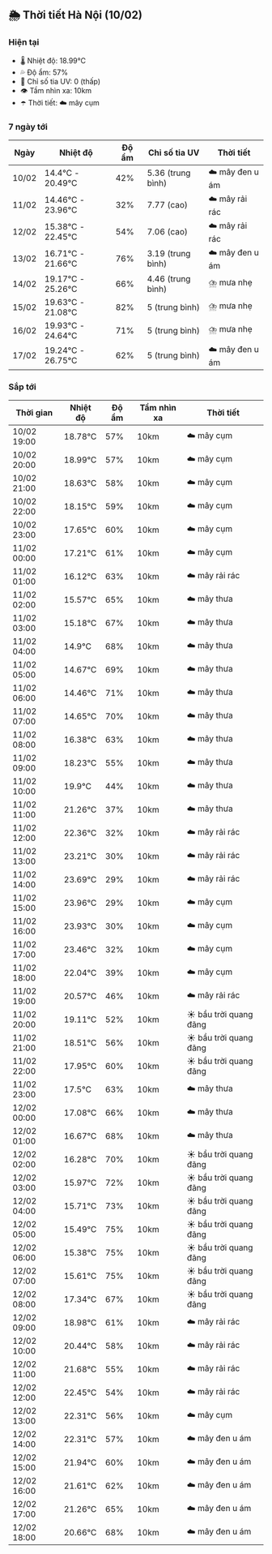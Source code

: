 ## 🌦️ Thời tiết Hà Nội (10/02)

### Hiện tại

- 🌡️ Nhiệt độ: 18.99℃
- 💦 Độ ẩm: 57%
- 🌟 Chỉ số tia UV: 0 (thấp)
- 👁️ Tầm nhìn xa: 10km
- ☂️ Thời tiết: ☁️ mây cụm

### 7 ngày tới

| Ngày | Nhiệt độ | Độ ẩm | Chỉ số tia UV | Thời tiết |
| --- | --- | --- | --- | --- |
| 10/02 | 14.4℃ - 20.49℃ | 42% | 5.36 (trung bình) | ☁️ mây đen u ám |
| 11/02 | 14.46℃ - 23.96℃ | 32% | 7.77 (cao) | ☁️ mây rải rác |
| 12/02 | 15.38℃ - 22.45℃ | 54% | 7.06 (cao) | ☁️ mây rải rác |
| 13/02 | 16.71℃ - 21.66℃ | 76% | 3.19 (trung bình) | ☁️ mây đen u ám |
| 14/02 | 19.17℃ - 25.26℃ | 66% | 4.46 (trung bình) | ⛈️ mưa nhẹ |
| 15/02 | 19.63℃ - 21.08℃ | 82% | 5 (trung bình) | ⛈️ mưa nhẹ |
| 16/02 | 19.93℃ - 24.64℃ | 71% | 5 (trung bình) | ⛈️ mưa nhẹ |
| 17/02 | 19.24℃ - 26.75℃ | 62% | 5 (trung bình) | ☁️ mây đen u ám |

### Sắp tới

| Thời gian | Nhiệt độ | Độ ẩm | Tầm nhìn xa | Thời tiết |
| --- | --- | --- | --- | --- |
| 10/02 19:00 | 18.78℃ | 57% | 10km | ☁️ mây cụm |
| 10/02 20:00 | 18.99℃ | 57% | 10km | ☁️ mây cụm |
| 10/02 21:00 | 18.63℃ | 58% | 10km | ☁️ mây cụm |
| 10/02 22:00 | 18.15℃ | 59% | 10km | ☁️ mây cụm |
| 10/02 23:00 | 17.65℃ | 60% | 10km | ☁️ mây cụm |
| 11/02 00:00 | 17.21℃ | 61% | 10km | ☁️ mây cụm |
| 11/02 01:00 | 16.12℃ | 63% | 10km | ☁️ mây rải rác |
| 11/02 02:00 | 15.57℃ | 65% | 10km | ☁️ mây thưa |
| 11/02 03:00 | 15.18℃ | 67% | 10km | ☁️ mây thưa |
| 11/02 04:00 | 14.9℃ | 68% | 10km | ☁️ mây thưa |
| 11/02 05:00 | 14.67℃ | 69% | 10km | ☁️ mây thưa |
| 11/02 06:00 | 14.46℃ | 71% | 10km | ☁️ mây thưa |
| 11/02 07:00 | 14.65℃ | 70% | 10km | ☁️ mây thưa |
| 11/02 08:00 | 16.38℃ | 63% | 10km | ☁️ mây thưa |
| 11/02 09:00 | 18.23℃ | 55% | 10km | ☁️ mây thưa |
| 11/02 10:00 | 19.9℃ | 44% | 10km | ☁️ mây thưa |
| 11/02 11:00 | 21.26℃ | 37% | 10km | ☁️ mây thưa |
| 11/02 12:00 | 22.36℃ | 32% | 10km | ☁️ mây rải rác |
| 11/02 13:00 | 23.21℃ | 30% | 10km | ☁️ mây rải rác |
| 11/02 14:00 | 23.69℃ | 29% | 10km | ☁️ mây rải rác |
| 11/02 15:00 | 23.96℃ | 29% | 10km | ☁️ mây cụm |
| 11/02 16:00 | 23.93℃ | 30% | 10km | ☁️ mây cụm |
| 11/02 17:00 | 23.46℃ | 32% | 10km | ☁️ mây cụm |
| 11/02 18:00 | 22.04℃ | 39% | 10km | ☁️ mây cụm |
| 11/02 19:00 | 20.57℃ | 46% | 10km | ☁️ mây rải rác |
| 11/02 20:00 | 19.11℃ | 52% | 10km | ☀️ bầu trời quang đãng |
| 11/02 21:00 | 18.51℃ | 56% | 10km | ☀️ bầu trời quang đãng |
| 11/02 22:00 | 17.95℃ | 60% | 10km | ☀️ bầu trời quang đãng |
| 11/02 23:00 | 17.5℃ | 63% | 10km | ☁️ mây thưa |
| 12/02 00:00 | 17.08℃ | 66% | 10km | ☁️ mây thưa |
| 12/02 01:00 | 16.67℃ | 68% | 10km | ☁️ mây thưa |
| 12/02 02:00 | 16.28℃ | 70% | 10km | ☀️ bầu trời quang đãng |
| 12/02 03:00 | 15.97℃ | 72% | 10km | ☀️ bầu trời quang đãng |
| 12/02 04:00 | 15.71℃ | 73% | 10km | ☀️ bầu trời quang đãng |
| 12/02 05:00 | 15.49℃ | 75% | 10km | ☀️ bầu trời quang đãng |
| 12/02 06:00 | 15.38℃ | 75% | 10km | ☀️ bầu trời quang đãng |
| 12/02 07:00 | 15.61℃ | 75% | 10km | ☀️ bầu trời quang đãng |
| 12/02 08:00 | 17.34℃ | 67% | 10km | ☀️ bầu trời quang đãng |
| 12/02 09:00 | 18.98℃ | 61% | 10km | ☁️ mây rải rác |
| 12/02 10:00 | 20.44℃ | 58% | 10km | ☁️ mây rải rác |
| 12/02 11:00 | 21.68℃ | 55% | 10km | ☁️ mây rải rác |
| 12/02 12:00 | 22.45℃ | 54% | 10km | ☁️ mây rải rác |
| 12/02 13:00 | 22.31℃ | 56% | 10km | ☁️ mây cụm |
| 12/02 14:00 | 22.31℃ | 57% | 10km | ☁️ mây đen u ám |
| 12/02 15:00 | 21.94℃ | 60% | 10km | ☁️ mây đen u ám |
| 12/02 16:00 | 21.61℃ | 62% | 10km | ☁️ mây đen u ám |
| 12/02 17:00 | 21.26℃ | 65% | 10km | ☁️ mây đen u ám |
| 12/02 18:00 | 20.66℃ | 68% | 10km | ☁️ mây đen u ám |

